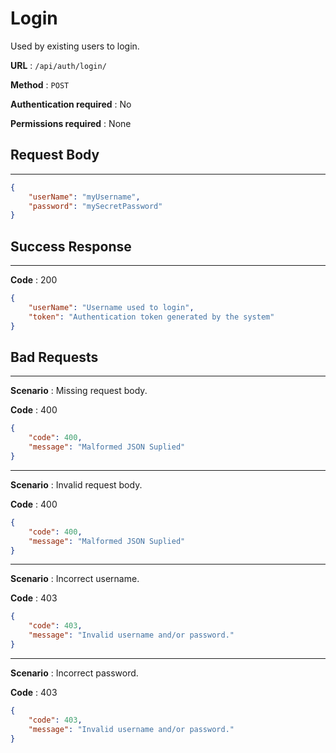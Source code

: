 # Login

Used by existing users to login.



**URL** : `/api/auth/login/`

**Method** : `POST`

**Authentication required** : No

**Permissions required** : None



## Request Body

___

```json
{
    "userName": "myUsername",
    "password": "mySecretPassword"
}
```



## Success Response

___

**Code** : 200

```json
{
    "userName": "Username used to login",
    "token": "Authentication token generated by the system"
}
```



## Bad Requests

___

**Scenario** : Missing request body.

**Code** : 400

```json
{
    "code": 400,
    "message": "Malformed JSON Suplied"
}
```

___

**Scenario** : Invalid request body.

**Code** : 400

```json
{
    "code": 400,
    "message": "Malformed JSON Suplied"
}
```

___

**Scenario** : Incorrect username.

**Code** : 403

```json
{
    "code": 403,
    "message": "Invalid username and/or password."
}
```

___

**Scenario** : Incorrect password.

**Code** : 403

```json
{
    "code": 403,
    "message": "Invalid username and/or password."
}
```

